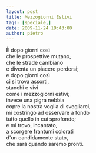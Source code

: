 ```yaml
---
layout: post
title: Mezzogiorni Estivi
tags: [speciale,]
date: 2009-11-24 19:43:00
author: pietro
---
```

È dopo giorni così<br/>che le prospettive mutano,<br/>che le strade cambiano<br/>e diventa un piacere perdersi;<br/>e dopo giorni così<br/>ci si trova assorti,<br/>stanchi e vivi<br/>come i mezzogiorni estivi;<br/>invece una pigra nebbia<br/>copre la nostra voglia di svegliarci,<br/>mi costringo ad osservare a fondo<br/>tutto quello in cui sprofondo;<br/>e mi trovo, incantato,<br/>a scorgere frantumi colorati<br/>d'un candidamente stato,<br/>che sarà quando saremo pronti.
